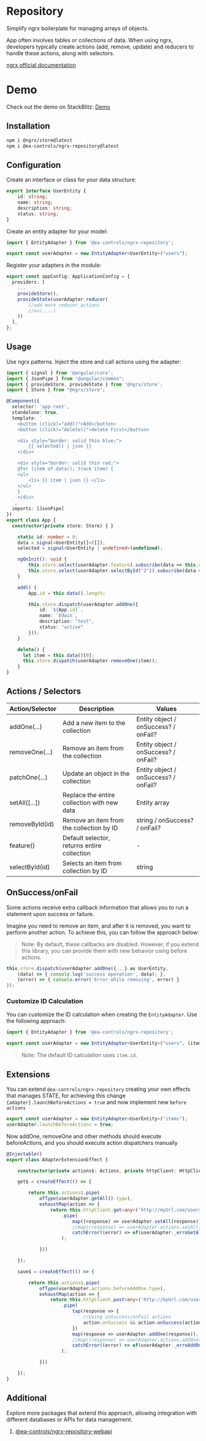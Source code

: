 # Repository

Simplify ngrx boilerplate for managing arrays of objects.

App often involves tables or collections of data. When using ngrx, developers typically create actions (add, remove, update) and reducers to handle these actions, along with selectors.

[ngrx official documentation](https://ngrx.io/)

# Demo

Check out the demo on StackBlitz: [Demo](https://stackblitz.com/edit/stackblitz-starters-78qyqt?file=src%2Fmain.ts)

## Installation

```bash
npm i @ngrx/store@latest
npm i @ea-controls/ngrx-repository@latest
```

## Configuration

Create an interface or class for your data structure:

```typescript
export interface UserEntity {
    id: string;
    name: string;
    description: string;
    status: string;
}
```

Create an entity adapter for your model:

```typescript
import { EntityAdapter } from '@ea-controls/ngrx-repository';

export const userAdapter = new EntityAdapter<UserEntity>("users");
```

Register your adapters in the module:

```typescript
export const appConfig: ApplicationConfig = {
  providers: [
    ...
    provideStore(),
    provideState(userAdapter.reducer(
        //add more reducer actions
        //on(....)
    ))
  ],
};
```

## Usage

Use ngrx patterns. Inject the store and call actions using the adapter:

```typescript
import { signal } from '@angular/core';
import { JsonPipe } from "@angular/common";
import { provideStore, provideState } from '@ngrx/store';
import { Store } from "@ngrx/store";

@Component({
  selector: 'app-root',
  standalone: true,
  template: `
    <button (click)="add()">Add</button>
    <button (click)="delete()">delete First</button>

    <div style="border: solid thin blue;">
        {{ selected() | json }}
    </div>

    <div style="border: solid thin red;">
    @for (item of data(); track item) {
    <ul>
        <li> {{ item | json }} </li>
    </ul>
    }
    </div>
  `,
  imports: [JsonPipe]
})
export class App {
  constructor(private store: Store) { }

    static id: number = 0;
    data = signal<UserEntity[]>([]);
    selected = signal<UserEntity | undefined>(undefined);

    ngOnInit(): void {
        this.store.select(userAdapter.feature).subscribe(data => this.data.set(data));
        this.store.select(userAdapter.selectById("2")).subscribe(data => this.selected.set(data));
    }

    add() {
        App.id = this.data().length;

        this.store.dispatch(userAdapter.addOne({
            id: `${App.id}`,
            name: `Edwin`,
            description: "test",
            status: "active"
        }));
    }

    delete() {
      let item = this.data()[0];
      this.store.dispatch(userAdapter.removeOne(item));
    }
}
```

## Actions / Selectors

| Action/Selector  | Description                                 | Values         |
|------------------|---------------------------------------------|----------------|
| addOne(...)      | Add a new item to the collection            | Entity object / onSuccess? / onFail? |
| removeOne(...)   | Remove an item from the collection          | Entity object / onSuccess? / onFail? |
| patchOne(...)    | Update an object in the collection          | Entity object / onSuccess? / onFail? |
| setAll([...])    | Replace the entire collection with new data | Entity array                         |
| removeById(id)   | Remove an item from the collection by ID    | string / onSuccess? / onFail?        |
| feature()        | Default selector, returns entire collection | -                                    |
| selectById(id)   | Selects an item from collection by ID       | string                               |

## OnSuccess/onFail

Some actions receive extra callback information that allows you to run a statement upon success or failure.

Imagine you need to remove an item, and after it is removed, you want to perform another action. To achieve this, you can follow the approach below:

> Note: By default, these callbacks are disabled. However, if you extend this library, you can provide them with new behavior using before actions.

```typescript
this.store.dispatch(userAdapter.addOne({...} as UserEntity, 
    (data) => { console.log('success operation', data); }, 
    (error) => { console.error('Error while removing', error) }
));
```

### Customize ID Calculation

You can customize the ID calculation when creating the `EntityAdapter`. Use the following approach:

```typescript
import { EntityAdapter } from '@ea-controls/ngrx-repository';

export const userAdapter = new EntityAdapter<UserEntity>("users", (item) => `${item.id}.${item.name}`);
```

>Note: The default ID calculation uses `item.id`.

## Extensions

You can extend `@ea-controls/ngrx-repository` creating your own effects that manages STATE, for achieving this change `{adapter}.launchBeforeActions = true` and now implement new `before actions`

```typescript
export const userAdapter = new EntityAdapter<UserEntity>("items");
userAdapter.launchBeforeActions = true;
```

Now addOne, removeOne and other methods should execute beforeActions, and you should execute action dispatchers manually

```typescript
@Injectable()
export class AdapterExtensionEffect {

    constructor(private actions$: Actions, private httpClient: HttpClient) { }

    get$ = createEffect(() => {

        return this.actions$.pipe(
            ofType(userAdapter.getAll().type),
            exhaustMap(action => {
                return this.httpClient.get<any>('http://myUrl.com/users')
                    .pipe(
                        map((response) => userAdapter.setAll(response)),
                        //map((response) => userAdapter.actions.setAll({ data: response })),
                        catchError((error) => of(userAdapter._erroGetAll({ error })))
                    );

            }))

    });

    save$ = createEffect(() => {

        return this.actions$.pipe(
            ofType(userAdapter.actions.beforeAddOne.type),
            exhaustMap(action => {
                return this.httpClient.post<any>('http://myUrl.com/users', action.data)
                    .pipe(
                        tap(response => {
                            //Using onSuccess/onFail actions
                            action.onSuccess && action.onSuccess(action.data);
                        })
                        map(response => userAdapter.addOne(response)),
                        //map((response) => userAdapter.actions.addOne({ data: response })),
                        catchError((error) => of(userAdapter._erroAddOne({ error })))
                    );

            }))

    });
}
```


## Additional

Explore more packages that extend this approach, allowing integration with different databases or APIs for data management.

1. [@ea-controls/ngrx-repository-webapi](https://www.npmjs.com/package/@ea-controls/ngrx-repository-webapi)